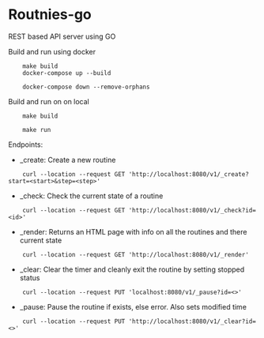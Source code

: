# Routnies-go

REST based API server using GO

Build and run using docker

```
    make build
    docker-compose up --build

    docker-compose down --remove-orphans
```

Build and run on on local

```
    make build

    make run
```

Endpoints:
 
- _create: Create a new routine
```
    curl --location --request GET 'http://localhost:8080/v1/_create?start=<start>&step=<step>'
```


- _check: Check the current state of a routine
```
    curl --location --request GET 'http://localhost:8080/v1/_check?id=<id>'
```


- _render: Returns an HTML page with info on all the routines and there current state 
```
    curl --location --request GET 'http://localhost:8080/v1/_render'
```


- _clear: Clear the timer and cleanly exit the routine by setting stopped status
```
    curl --location --request PUT 'localhost:8080/v1/_pause?id=<>'
```

    
- _pause: Pause the routine if exists, else error. Also sets modified time
```
    curl --location --request PUT 'http://localhost:8080/v1/_clear?id=<>'
```
    

    

